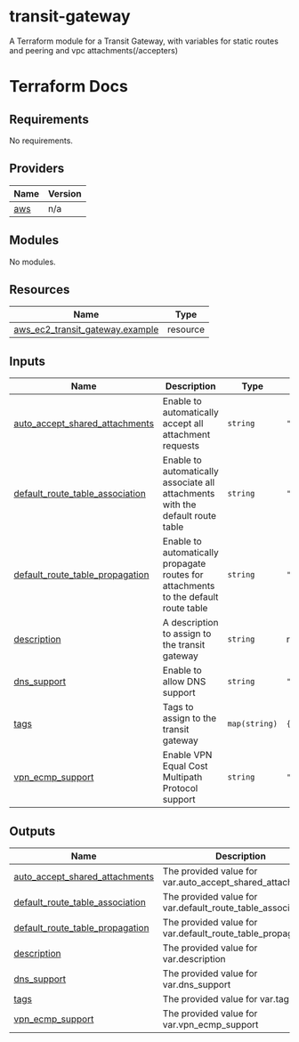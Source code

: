 # transit-gateway
A Terraform module for a Transit Gateway, with variables for static routes and peering and vpc attachments(/accepters)

# Terraform Docs

## Requirements

No requirements.

## Providers

| Name | Version |
|------|---------|
| <a name="provider_aws"></a> [aws](#provider\_aws) | n/a |

## Modules

No modules.

## Resources

| Name | Type |
|------|------|
| [aws_ec2_transit_gateway.example](https://registry.terraform.io/providers/hashicorp/aws/latest/docs/resources/ec2_transit_gateway) | resource |

## Inputs

| Name | Description | Type | Default | Required |
|------|-------------|------|---------|:--------:|
| <a name="input_auto_accept_shared_attachments"></a> [auto\_accept\_shared\_attachments](#input\_auto\_accept\_shared\_attachments) | Enable to automatically accept all attachment requests | `string` | `"disable"` | no |
| <a name="input_default_route_table_association"></a> [default\_route\_table\_association](#input\_default\_route\_table\_association) | Enable to automatically associate all attachments with the default route table | `string` | `"enable"` | no |
| <a name="input_default_route_table_propagation"></a> [default\_route\_table\_propagation](#input\_default\_route\_table\_propagation) | Enable to automatically propagate routes for attachments to the default route table | `string` | `"enable"` | no |
| <a name="input_description"></a> [description](#input\_description) | A description to assign to the transit gateway | `string` | n/a | yes |
| <a name="input_dns_support"></a> [dns\_support](#input\_dns\_support) | Enable to allow DNS support | `string` | `"enable"` | no |
| <a name="input_tags"></a> [tags](#input\_tags) | Tags to assign to the transit gateway | `map(string)` | `{}` | no |
| <a name="input_vpn_ecmp_support"></a> [vpn\_ecmp\_support](#input\_vpn\_ecmp\_support) | Enable VPN Equal Cost Multipath Protocol support | `string` | `"enable"` | no |

## Outputs

| Name | Description |
|------|-------------|
| <a name="output_auto_accept_shared_attachments"></a> [auto\_accept\_shared\_attachments](#output\_auto\_accept\_shared\_attachments) | The provided value for var.auto\_accept\_shared\_attachments |
| <a name="output_default_route_table_association"></a> [default\_route\_table\_association](#output\_default\_route\_table\_association) | The provided value for var.default\_route\_table\_association |
| <a name="output_default_route_table_propagation"></a> [default\_route\_table\_propagation](#output\_default\_route\_table\_propagation) | The provided value for var.default\_route\_table\_propagation |
| <a name="output_description"></a> [description](#output\_description) | The provided value for var.description |
| <a name="output_dns_support"></a> [dns\_support](#output\_dns\_support) | The provided value for var.dns\_support |
| <a name="output_tags"></a> [tags](#output\_tags) | The provided value for var.tags |
| <a name="output_vpn_ecmp_support"></a> [vpn\_ecmp\_support](#output\_vpn\_ecmp\_support) | The provided value for var.vpn\_ecmp\_support |
